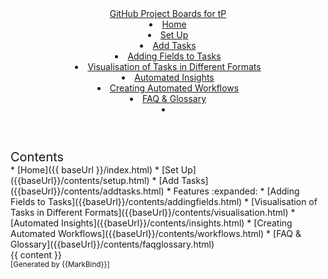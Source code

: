 <head-bottom>
  <link rel="stylesheet" href="{{baseUrl}}/stylesheets/main.css">
</head-bottom>

<header sticky>
  <navbar type="dark">
    <a slot="brand" href="{{baseUrl}}/index.html" title="Home" class="navbar-brand">GitHub Project Boards for tP</a>
    <li><a href="{{baseUrl}}/index.html" class="nav-link">Home</a></li>
    <li><a href="{{baseUrl}}/contents/setup.html" class="nav-link">Set Up</a></li>
    <li><a href="{{baseUrl}}/contents/addtasks.html" class="nav-link">Add Tasks</a></li>
    <dropdown header="Features" class="nav-link">
      <li><a href="{{baseUrl}}/contents/addingfields.html" class="dropdown-item">Adding Fields to Tasks</a></li>
      <li><a href="{{baseUrl}}/contents/visualisation.html" class="dropdown-item">Visualisation of Tasks in Different Formats</a></li>
      <li><a href="{{baseUrl}}/contents/insights.html" class="dropdown-item">Automated Insights</a></li>
      <li><a href="{{baseUrl}}/contents/workflows.html" class="dropdown-item">Creating Automated Workflows</a></li>
    </dropdown>
    <li><a href="{{baseUrl}}/contents/faqglossary.html" class="nav-link">FAQ & Glossary</a></li>
    <li slot="right">
      <form class="navbar-form">
        <searchbar :data="searchData" placeholder="Search" :on-hit="searchCallback" menu-align-right></searchbar>
      </form>
    </li>
  </navbar>
</header>

<div id="flex-body">
  <nav id="site-nav">
    <div class="site-nav-top">
      <div class="fw-bold mb-2" style="font-size: 1.25rem;">Contents</div>
    </div>
    <div class="nav-component slim-scroll">
      <site-nav>
* [Home]({{ baseUrl }}/index.html)
* [Set Up]({{baseUrl}}/contents/setup.html)
* [Add Tasks]({{baseUrl}}/contents/addtasks.html)
* Features :expanded:
  * [Adding Fields to Tasks]({{baseUrl}}/contents/addingfields.html)
  * [Visualisation of Tasks in Different Formats]({{baseUrl}}/contents/visualisation.html)
  * [Automated Insights]({{baseUrl}}/contents/insights.html)
  * [Creating Automated Workflows]({{baseUrl}}/contents/workflows.html)
* [FAQ & Glossary]({{baseUrl}}/contents/faqglossary.html)
      </site-nav>
    </div>
  </nav>
  <div id="content-wrapper">
    <breadcrumb />
    {{ content }}
  </div>
  <nav id="page-nav">
    <div class="nav-component slim-scroll">
      <page-nav />
    </div>
  </nav>
  <scroll-top-button></scroll-top-button>
</div>

<footer>
  <!-- Support MarkBind by including a link to us on your landing page! -->
  <div class="text-center">
    <small>[Generated by {{MarkBind}}]</small>
  </div>
</footer>
